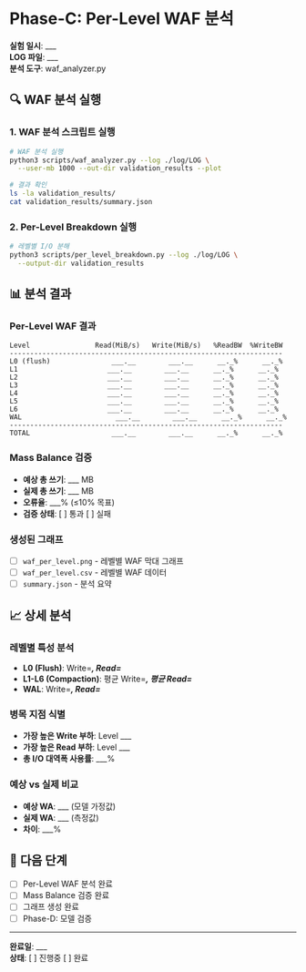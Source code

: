 # Phase-C: Per-Level WAF 분석

**실험 일시**: ___  
**LOG 파일**: ___  
**분석 도구**: waf_analyzer.py  

## 🔍 WAF 분석 실행

### 1. WAF 분석 스크립트 실행
```bash
# WAF 분석 실행
python3 scripts/waf_analyzer.py --log ./log/LOG \
  --user-mb 1000 --out-dir validation_results --plot

# 결과 확인
ls -la validation_results/
cat validation_results/summary.json
```

### 2. Per-Level Breakdown 실행
```bash
# 레벨별 I/O 분해
python3 scripts/per_level_breakdown.py --log ./log/LOG \
  --output-dir validation_results
```

## 📊 분석 결과

### Per-Level WAF 결과
```
Level                Read(MiB/s)   Write(MiB/s)   %ReadBW  %WriteBW
-------------------------------------------------------------------
L0 (flush)               ___.__        ___.__      __._%      __._%
L1                      ___.__        ___.__      __._%      __._%
L2                      ___.__        ___.__      __._%      __._%
L3                      ___.__        ___.__      __._%      __._%
L4                      ___.__        ___.__      __._%      __._%
L5                      ___.__        ___.__      __._%      __._%
L6                      ___.__        ___.__      __._%      __._%
WAL                       ___.__        ___.__      __._%      __._%
-------------------------------------------------------------------
TOTAL                    ___.__        ___.__      __._%      __._%
```

### Mass Balance 검증
- **예상 총 쓰기**: ___ MB
- **실제 총 쓰기**: ___ MB
- **오류율**: ___% (≤10% 목표)
- **검증 상태**: [ ] 통과 [ ] 실패

### 생성된 그래프
- [ ] `waf_per_level.png` - 레벨별 WAF 막대 그래프
- [ ] `waf_per_level.csv` - 레벨별 WAF 데이터
- [ ] `summary.json` - 분석 요약

## 📈 상세 분석

### 레벨별 특성 분석
- **L0 (Flush)**: Write=___, Read=___
- **L1-L6 (Compaction)**: 평균 Write=___, 평균 Read=___
- **WAL**: Write=___, Read=___

### 병목 지점 식별
- **가장 높은 Write 부하**: Level ___
- **가장 높은 Read 부하**: Level ___
- **총 I/O 대역폭 사용률**: ___%

### 예상 vs 실제 비교
- **예상 WA**: ___ (모델 가정값)
- **실제 WA**: ___ (측정값)
- **차이**: ___%

## 🎯 다음 단계

- [ ] Per-Level WAF 분석 완료
- [ ] Mass Balance 검증 완료
- [ ] 그래프 생성 완료
- [ ] Phase-D: 모델 검증

---

**완료일**: ___  
**상태**: [ ] 진행중 [ ] 완료
